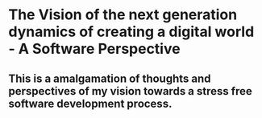 # The Vision of the next generation dynamics of creating a digital world - A Software Perspective

## This is a amalgamation of thoughts and perspectives of my vision towards a stress free software development process.

